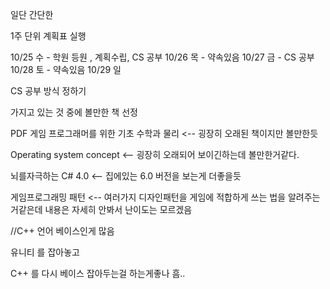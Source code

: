 

일단 
간단한

1주 단위 계획표 실행

10/25 수 - 학원 등원 , 계획수립, CS 공부
10/26 목 - 약속있음
10/27 금 - CS 공부
10/28 토 - 약속있음
10/29 일


CS 공부 방식 정하기

가지고 있는 것 중에 볼만한 책 선정

PDF
게임 프로그래머를 위한 기초 수학과 물리
<-- 굉장히 오래된 책이지만 볼만한듯

Operating system concept 
<-- 굉장히 오래되어 보이긴하는데 볼만한거같다.

뇌를자극하는 C# 4.0
<-- 집에있는 6.0 버전을 보는게 더좋을듯

게임프로그래밍 패턴
<-- 여러가지 디자인패턴을 게임에 적합하게 쓰는 법을 알려주는거같은데 내용은 자세히 안봐서 난이도는 모르겠음


//C++ 언어 베이스인게 많음

유니티 를 잡아놓고 

C++ 를 다시 베이스 잡아두는걸 하는게좋나 
흠..

